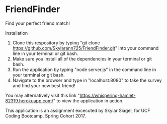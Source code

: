# FriendFinder
Find your perfect friend match!

Installation

1. Clone this respository by typing "git clone https://github.com/Skylarann725/FriendFinder.git" into your command line in your terminal or git bash.
2. Make sure you install all of the dependencies in your terminal or git bash.
3. Run the application by typing "node server.js" in the command line in your terminal or git bash.
4. Navigate to the browser and type in "localhost:8080" to take the survey and find your new best friend!

You may alternatively visit this link "https://whispering-hamlet-82319.herokuapp.com/" to view the application in action.


This application is an assignment excecuted by Skylar Siagel, for UCF Coding Bootcamp, Spring Cohort 2017.
